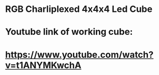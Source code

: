 # RGB Charliplexed 4x4x4 Led Cube
# Youtube link of working cube:
# https://www.youtube.com/watch?v=t1ANYMKwchA
